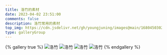 ```yaml
---
title: 洛竹的素材
date: 2023-04-02 23:51:00
comments: false
description: 洛竹常用的素材
top_img: https://cdn.jsdelivr.net/gh/youngjuning/images@main/1680450302136.jpeg
type: galleryGroup
---
```


{% gallery true %}
![洛竹](https://cdn.jsdelivr.net/gh/youngjuning/images@main/1680450378978.png)
![洛竹](https://cdn.jsdelivr.net/gh/youngjuning/images@main/1680450445599.png)
![洛竹](https://cdn.jsdelivr.net/gh/youngjuning/images@main/1680450294102.jpeg)
![洛竹](https://cdn.jsdelivr.net/gh/youngjuning/images@main/1680450302136.jpeg)
{% endgallery %}
